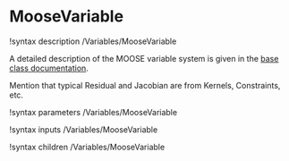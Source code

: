# MooseVariable

!syntax description /Variables/MooseVariable

A detailed description of the MOOSE variable system is given in the [base class documentation](MooseVariableBase.md).

Mention that typical Residual and Jacobian are from Kernels, Constraints, etc.

!syntax parameters /Variables/MooseVariable

!syntax inputs /Variables/MooseVariable

!syntax children /Variables/MooseVariable
